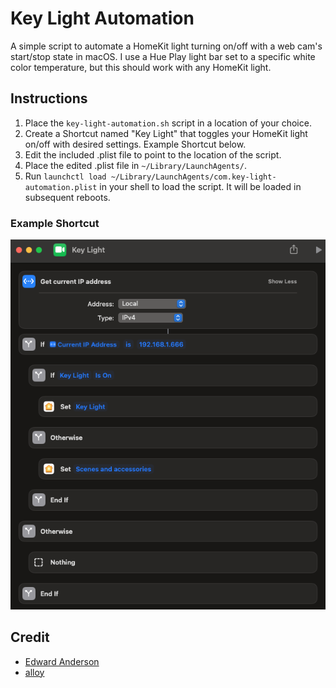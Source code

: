 # Key Light Automation

A simple script to automate a HomeKit light turning on/off with a web cam's start/stop state in macOS. I use a Hue Play light bar set to a specific white color temperature, but this should work with any HomeKit light.

## Instructions

1. Place the `key-light-automation.sh` script in a location of your choice.
2. Create a Shortcut named "Key Light" that toggles your HomeKit light on/off with desired settings. Example Shortcut below.
3. Edit the included .plist file to point to the location of the script.
4. Place the edited .plist file in `~/Library/LaunchAgents/`.
5. Run `launchctl load ~/Library/LaunchAgents/com.key-light-automation.plist` in your shell to load the script. It will be loaded in subsequent reboots.

### Example Shortcut

![Example Shortcut](Resources/Example_Shortcut.png)

## Credit

- [Edward Anderson](https://apple.stackexchange.com/a/434652/504387)
- [alloy](https://apple.stackexchange.com/questions/424789/can-i-trigger-a-homekit-scene-when-my-laptops-camera-is-turned-on-or-off#comment658118_434652)
